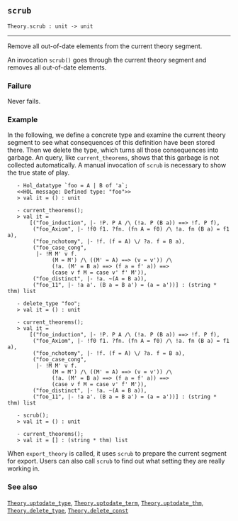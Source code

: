 ## `scrub`

``` hol4
Theory.scrub : unit -> unit
```

------------------------------------------------------------------------

Remove all out-of-date elements from the current theory segment.

An invocation `scrub()` goes through the current theory segment and
removes all out-of-date elements.

### Failure

Never fails.

### Example

In the following, we define a concrete type and examine the current
theory segment to see what consequences of this definition have been
stored there. Then we delete the type, which turns all those
consequences into garbage. An query, like `current_theorems`, shows that
this garbage is not collected automatically. A manual invocation of
`scrub` is necessary to show the true state of play.

``` hol4
   - Hol_datatype `foo = A | B of 'a`;
   <<HOL message: Defined type: "foo">>
   > val it = () : unit

   - current_theorems();
   > val it =
       [("foo_induction", |- !P. P A /\ (!a. P (B a)) ==> !f. P f),
        ("foo_Axiom", |- !f0 f1. ?fn. (fn A = f0) /\ !a. fn (B a) = f1 a),
        ("foo_nchotomy", |- !f. (f = A) \/ ?a. f = B a),
        ("foo_case_cong",
         |- !M M' v f.
              (M = M') /\ ((M' = A) ==> (v = v')) /\
              (!a. (M' = B a) ==> (f a = f' a)) ==>
              (case v f M = case v' f' M')),
        ("foo_distinct", |- !a. ~(A = B a)),
        ("foo_11", |- !a a'. (B a = B a') = (a = a'))] : (string * thm) list

   - delete_type "foo";
   > val it = () : unit

   - current_theorems();
   > val it =
       [("foo_induction", |- !P. P A /\ (!a. P (B a)) ==> !f. P f),
        ("foo_Axiom", |- !f0 f1. ?fn. (fn A = f0) /\ !a. fn (B a) = f1 a),
        ("foo_nchotomy", |- !f. (f = A) \/ ?a. f = B a),
        ("foo_case_cong",
         |- !M M' v f.
              (M = M') /\ ((M' = A) ==> (v = v')) /\
              (!a. (M' = B a) ==> (f a = f' a)) ==>
              (case v f M = case v' f' M')),
        ("foo_distinct", |- !a. ~(A = B a)),
        ("foo_11", |- !a a'. (B a = B a') = (a = a'))] : (string * thm) list

   - scrub();
   > val it = () : unit

   - current_theorems();
   > val it = [] : (string * thm) list
```

When `export_theory` is called, it uses `scrub` to prepare the current
segment for export. Users can also call `scrub` to find out what setting
they are really working in.

### See also

[`Theory.uptodate_type`](#Theory.uptodate_type),
[`Theory.uptodate_term`](#Theory.uptodate_term),
[`Theory.uptodate_thm`](#Theory.uptodate_thm),
[`Theory.delete_type`](#Theory.delete_type),
[`Theory.delete_const`](#Theory.delete_const)
